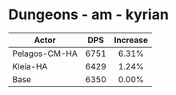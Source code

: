# Dungeons - am - kyrian
| Actor | DPS | Increase |
|---|:---:|:---:|
|Pelagos-CM-HA|6751|6.31%|
|Kleia-HA|6429|1.24%|
|Base|6350|0.00%|
